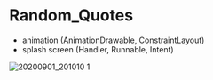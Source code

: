# Random_Quotes

- animation (AnimationDrawable, ConstraintLayout)
- splash screen (Handler, Runnable, Intent)

![20200901_201010 1](https://user-images.githubusercontent.com/50912029/91884786-57753900-ec8f-11ea-8630-415c294e8103.gif)
